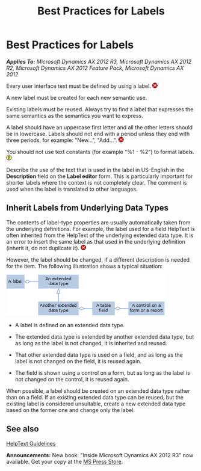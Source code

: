 ﻿---
title: Best Practices for Labels
TOCTitle: Best Practices for Labels
ms:assetid: 10158fcc-1fa4-4056-835f-98c79e0cd390
ms:mtpsurl: https://msdn.microsoft.com/en-us/library/Aa586081(v=AX.60)
ms:contentKeyID: 35240519
ms.date: 05/18/2015
mtps_version: v=AX.60
---

# Best Practices for Labels 


_**Applies To:** Microsoft Dynamics AX 2012 R3, Microsoft Dynamics AX 2012 R2, Microsoft Dynamics AX 2012 Feature Pack, Microsoft Dynamics AX 2012_

Every user interface text must be defined by using a label. ![Error icon](images/Aa872655.ErrorIcon(AX.60).gif "Error icon")

A new label must be created for each new semantic use.

Existing labels must be reused. Always try to find a label that expresses the same semantics as the semantics you want to express.

A label should have an uppercase first letter and all the other letters should be in lowercase. Labels should not end with a period unless they end with three periods, for example: "New…", "Add…". ![Error icon](images/Aa872655.ErrorIcon(AX.60).gif "Error icon")

You should not use text constants (for example "%1 - %2") to format labels. ![Warning icon](images/Aa658028.WarningIcon(en-us,AX.60).gif "Warning icon")

Describe the use of the text that is used in the label in US-English in the **Description** field on the **Label editor** form. This is particularly important for shorter labels where the context is not completely clear. The comment is used when the label is translated to other languages.

## Inherit Labels from Underlying Data Types

The contents of label-type properties are usually automatically taken from the underlying definitions. For example, the label used for a field HelpText is often inherited from the HelpText of the underlying extended data type. It is an error to insert the same label as that used in the underlying definition (inherit it, do not duplicate it). ![Error icon](images/Aa872655.ErrorIcon(AX.60).gif "Error icon")

However, the label should be changed, if a different description is needed for the item. The following illustration shows a typical situation:

![Inheritance of labels](images/Aa586081.Image1(en-us,AX.60).gif "Inheritance of labels")

  - A label is defined on an extended data type.

  - The extended data type is extended by another extended data type, but as long as the label is not changed, it is inherited and reused.

  - That other extended data type is used on a field, and as long as the label is not changed on the field, it is reused again.

  - The field is shown using a control on a form, but as long as the label is not changed on the control, it is reused again.

When possible, a label should be created on an extended data type rather than on a field. If an existing extended data type can be reused, but the existing label is considered unsuitable, create a new extended data type based on the former one and change only the label.

## See also

[HelpText Guidelines](helptext-guidelines.md)

  
**Announcements:** New book: "Inside Microsoft Dynamics AX 2012 R3" now available. Get your copy at the [MS Press Store](https://www.microsoftpressstore.com/store/inside-microsoft-dynamics-ax-2012-r3-9780735685109).

